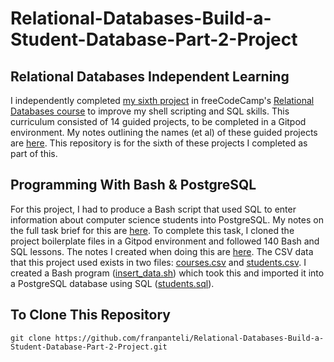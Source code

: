 # Relational-Databases-Build-a-Student-Database-Part-2-Project
## Relational Databases Independent Learning
I independently completed [my sixth project](https://www.freecodecamp.org/learn/relational-database/learn-sql-by-building-a-student-database-part-1/build-a-student-database-part-1) in freeCodeCamp's [Relational Databases course](https://www.freecodecamp.org/learn/relational-database/) to improve my shell scripting and SQL skills. This curriculum consisted of 14 guided projects, to be completed in a Gitpod environment. My notes outlining the names (et al) of these guided projects are [here](https://github.com/franpanteli/Relational-Databases-Build-a-Student-Database-Part-1-Project/blob/main/0%20relational-databases-course-overview.txt). This repository is for the sixth of these projects I completed as part of this.

## Programming With Bash & PostgreSQL
For this project, I had to produce a Bash script that used SQL to enter information about computer science students into PostgreSQL. My notes on the full task brief for this are [here](https://github.com/franpanteli/Relational-Databases-Build-a-Student-Database-Part-1-Project/blob/main/1%20project-task-notes.txt). To complete this task, I cloned the project boilerplate files in a Gitpod environment and followed 140 Bash and SQL lessons. The notes I created when doing this are [here](https://github.com/franpanteli/Relational-Databases-Build-a-Student-Database-Part-1-Project/blob/main/2%20relational-databases-build-a-student-database-part-1-project-guided-course-notes.txt). The CSV data that this project used exists in two files: [courses.csv](https://github.com/franpanteli/Relational-Databases-Build-a-Student-Database-Part-1-Project/blob/main/courses.csv) and [students.csv](https://github.com/franpanteli/Relational-Databases-Build-a-Student-Database-Part-1-Project/blob/main/students.csv). I created a Bash program ([insert_data.sh](https://github.com/franpanteli/Relational-Databases-Build-a-Student-Database-Part-1-Project/blob/main/insert_data.sh)) which took this and imported it into a PostgreSQL database using SQL ([students.sql](https://github.com/franpanteli/Relational-Databases-Build-a-Student-Database-Part-1-Project/blob/main/students.sql)).

## To Clone This Repository
```
git clone https://github.com/franpanteli/Relational-Databases-Build-a-Student-Database-Part-2-Project.git
```

